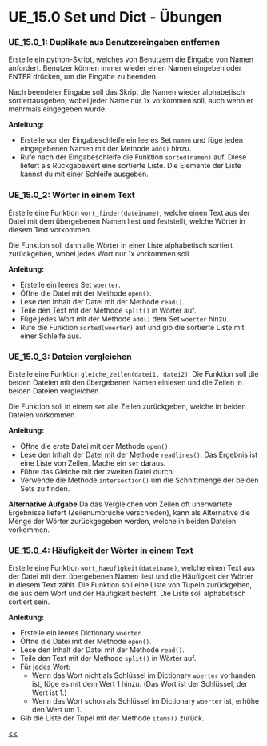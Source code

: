 # UE_15.0 Set und Dict - Übungen

### UE_15.0_1: Duplikate aus Benutzereingaben entfernen

Erstelle ein python-Skript, welches von Benutzern die Eingabe von
Namen anfordert. Benutzer können immer wieder einen Namen eingeben oder
ENTER drücken, um die Eingabe zu beenden.

Nach beendeter Eingabe soll das Skript die Namen wieder alphabetisch 
sortiertausgeben,
wobei jeder Name nur 1x vorkommen soll, auch wenn er mehrmals
eingegeben wurde.

**Anleitung:** 
- Erstelle vor der Eingabeschleife ein leeres Set `namen`
und füge jeden eingegebenen Namen mit der Methode `add()` hinzu.
- Rufe nach der Eingabeschleife die Funktion `sorted(namen)` auf. 
  Diese liefert als Rückgabewert eine sortierte Liste. 
  Die Elemente der Liste kannst du mit einer Schleife ausgeben.

### UE_15.0_2: Wörter in einem Text
Erstelle eine Funktion `wort_finder(dateiname)`,
welche einen Text aus der Datei mit dem übergebenen Namen liest
und feststellt, welche Wörter in diesem Text vorkommen.

Die Funktion soll dann alle Wörter in einer Liste alphabetisch sortiert 
zurückgeben, wobei jedes Wort nur 1x vorkommen soll.

**Anleitung:**
- Erstelle ein leeres Set `woerter`.
- Öffne die Datei mit der Methode `open()`.
- Lese den Inhalt der Datei mit der Methode `read()`.
- Teile den Text mit der Methode `split()` in Wörter auf.
- Füge jedes Wort mit der Methode `add()` dem Set `woerter` hinzu.
- Rufe die Funktion `sorted(woerter)` auf 
  und gib die sortierte Liste mit einer Schleife aus.

### UE_15.0_3: Dateien vergleichen

Erstelle eine Funktion `gleiche_zeilen(datei1, datei2)`.
Die Funktion soll die beiden Dateien mit den übergebenen Namen
einlesen und die Zeilen in beiden Dateien vergleichen.

Die Funktion soll in einem `set` alle Zeilen zurückgeben,
welche in beiden Dateien vorkommen.

**Anleitung:**
- Öffne die erste Datei mit der Methode `open()`.
- Lese den Inhalt der Datei mit der Methode `readlines()`. 
  Das Ergebnis ist eine Liste von Zeilen. Mache ein `set` daraus.
- Führe das Gleiche mit der zweiten Datei durch.
- Verwende die Methode `intersection()` um die Schnittmenge der beiden Sets zu finden.

**Alternative Aufgabe**
Da das Vergleichen von Zeilen oft unerwartete Ergebnisse liefert (Zeilenumbrüche verschieden), 
kann als Alternative die Menge der Wörter zurückgegeben werden, welche in beiden Dateien vorkommen.

### UE_15.0_4: Häufigkeit der Wörter in einem Text
Erstelle eine Funktion `wort_haeufigkeit(dateiname)`,
welche einen Text aus der Datei mit dem übergebenen Namen liest
und die Häufigkeit der Wörter in diesem Text zählt.
Die Funktion soll eine Liste von Tupeln zurückgeben,
die aus dem Wort und der Häufigkeit besteht.
Die Liste soll alphabetisch sortiert sein.

**Anleitung:**
- Erstelle ein leeres Dictionary `woerter`.
- Öffne die Datei mit der Methode `open()`.
- Lese den Inhalt der Datei mit der Methode `read()`.
- Teile den Text mit der Methode `split()` in Wörter auf.
- Für jedes Wort:
  - Wenn das Wort nicht als Schlüssel im Dictionary `woerter` vorhanden ist, 
    füge es mit dem Wert 1 hinzu. (Das Wort ist der Schlüssel, der Wert ist 1.)
  - Wenn das Wort schon als Schlüssel im Dictionary `woerter` ist, 
  erhöhe den Wert um 1.
- Gib die Liste der Tupel mit der Methode `items()` zurück.

 


[<<](../skriptum/15.0_set_dict.md)
